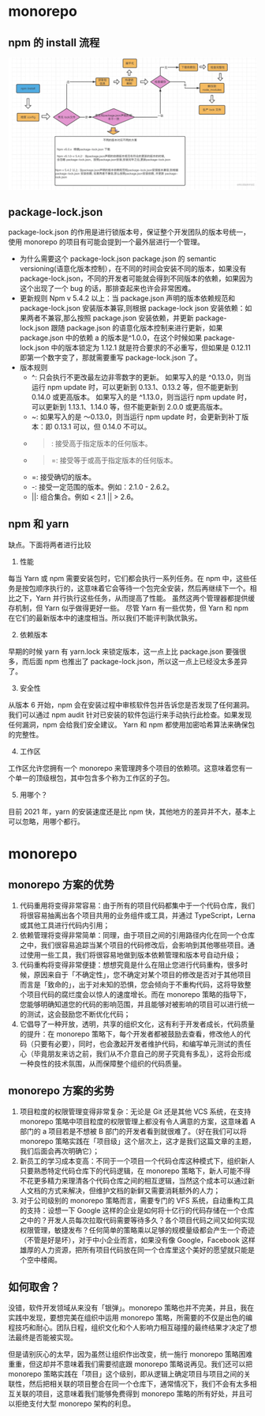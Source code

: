 # monorepo

## npm 的 install 流程

![](../public/front-end-engineering/2024-04-09-20-41-59.png)

## package-lock.json

package-lock.json 的作用是进行锁版本号，保证整个开发团队的版本号统一，使用 monorepo 的项目有可能会提到一个最外层进行一个管理。

- 为什么需要这个 package-lock.json
  package.json 的 semantic versioning(语意化版本控制），在不同的时间会安装不同的版本，如果没有 package-lock.json，不同的开发者可能就会得到不同版本的依赖，如果因为这个出现了一个 bug 的话，那排查起来也许会非常困难。
- 更新规则
  Npm v 5.4.2 以上：当 package.json 声明的版本依赖规范和 package-lock.json 安装版本兼容,则根据
  package-lock json 安装依赖：如果两者不兼容,那么按照 package.json 安装依赖，并更新 package-
  lock.json
  跟随 package.json 的语意化版本控制来进行更新，如果 package.json 中的依赖 a 的版本是^1.0.0，在这个时候如果 package-lock.json 中的版本锁定为 1.12.1 就是符合要求的不必重写，但如果是 0.12.11 即第一个数字变了，那就需要重写 package-lock.json 了。
- 版本规则
  - ^: 只会执行不更改最左边非零数字的更新。 如果写入的是 ^0.13.0，则当运行 npm update 时，可以更新到 0.13.1、0.13.2 等，但不能更新到 0.14.0 或更高版本。 如果写入的是 ^1.13.0，则当运行 npm update 时，可以更新到 1.13.1、1.14.0 等，但不能更新到 2.0.0 或更高版本。
  - ~: 如果写入的是 〜0.13.0，则当运行 npm update 时，会更新到补丁版本：即 0.13.1 可以，但 0.14.0 不可以。
  - > : 接受高于指定版本的任何版本。
  - > =: 接受等于或高于指定版本的任何版本。
  - =: 接受确切的版本。
  - -: 接受一定范围的版本。例如：2.1.0 - 2.6.2。
  - ||: 组合集合。例如 < 2.1 || > 2.6。

## npm 和 yarn

缺点。下面将两者进行比较

1. 性能

每当 Yarn 或 npm 需要安装包时，它们都会执行一系列任务。在 npm 中，这些任务是按包顺序执行的，这意味着它会等待一个包完全安装，然后再继续下一个。相比之下，Yarn 并行执行这些任务，从而提高了性能。
虽然这两个管理器都提供缓存机制，但 Yarn 似乎做得更好一些。
尽管 Yarn 有一些优势，但 Yarn 和 npm 在它们的最新版本中的速度相当。所以我们不能评判孰优孰劣。

2. 依赖版本

早期的时候 yarn 有 yarn.lock 来锁定版本，这一点上比 package.json 要强很多，而后面 npm 也推出了 package-lock.json，所以这一点上已经没太多差异了。

3. 安全性

从版本 6 开始，npm 会在安装过程中审核软件包并告诉您是否发现了任何漏洞。我们可以通过 npm audit 针对已安装的软件包运行来手动执行此检查。如果发现任何漏洞，npm 会给我们安全建议。
Yarn 和 npm 都使用加密哈希算法来确保包的完整性。

4. 工作区

工作区允许您拥有一个 monorepo 来管理跨多个项目的依赖项。这意味着您有一个单一的顶级根包，其中包含多个称为工作区的子包。

5. 用哪个？

目前 2021 年，yarn 的安装速度还是比 npm 快，其他地方的差异并不大，基本上可以忽略，用哪个都行。

# monorepo

## monorepo 方案的优势

1. 代码重用将变得非常容易：由于所有的项目代码都集中于一个代码仓库，我们将很容易抽离出各个项目共用的业务组件或工具，并通过 TypeScript，Lerna 或其他工具进行代码内引用；
2. 依赖管理将变得非常简单：同理，由于项目之间的引用路径内化在同一个仓库之中，我们很容易追踪当某个项目的代码修改后，会影响到其他哪些项目。通过使用一些工具，我们将很容易地做到版本依赖管理和版本号自动升级；
3. 代码重构将变得非常便捷：想想究竟是什么在阻止您进行代码重构，很多时候，原因来自于「不确定性」，您不确定对某个项目的修改是否对于其他项目而言是「致命的」，出于对未知的恐惧，您会倾向于不重构代码，这将导致整个项目代码的腐烂度会以惊人的速度增长。而在 monorepo 策略的指导下，您能够明确知道您的代码的影响范围，并且能够对被影响的项目可以进行统一的测试，这会鼓励您不断优化代码；
4. 它倡导了一种开放，透明，共享的组织文化，这有利于开发者成长，代码质量的提升：在 monorepo 策略下，每个开发者都被鼓励去查看，修改他人的代码（只要有必要），同时，也会激起开发者维护代码，和编写单元测试的责任心（毕竟朋友来访之前，我们从不介意自己的房子究竟有多乱），这将会形成一种良性的技术氛围，从而保障整个组织的代码质量。

## monorepo 方案的劣势

1. 项目粒度的权限管理变得非常复杂：无论是 Git 还是其他 VCS 系统，在支持 monorepo 策略中项目粒度的权限管理上都没有令人满意的方案，这意味着 A 部门的 a 项目若是不想被 B 部门的开发者看到就很难了。（好在我们可以将 monorepo 策略实践在「项目级」这个层次上，这才是我们这篇文章的主题，我们后面会再次明确它）；
2. 新员工的学习成本变高：不同于一个项目一个代码仓库这种模式下，组织新人只要熟悉特定代码仓库下的代码逻辑，在 monorepo 策略下，新人可能不得不花更多精力来理清各个代码仓库之间的相互逻辑，当然这个成本可以通过新人文档的方式来解决，但维护文档的新鲜又需要消耗额外的人力；
3. 对于公司级别的 monorepo 策略而言，需要专门的 VFS 系统，自动重构工具的支持：设想一下 Google 这样的企业是如何将十亿行的代码存储在一个仓库之中的？开发人员每次拉取代码需要等待多久？各个项目代码之间又如何实现权限管理，敏捷发布？任何简单的策略乘以足够的规模量级都会产生一个奇迹（不管是好是坏），对于中小企业而言，如果没有像 Google，Facebook 这样雄厚的人力资源，把所有项目代码放在同一个仓库里这个美好的愿望就只能是个空中楼阁。

## 如何取舍？

没错，软件开发领域从来没有「银弹」。monorepo 策略也并不完美，并且，我在实践中发现，要想完美在组织中运用 monorepo 策略，所需要的不仅是出色的编程技巧和耐心。团队日程，组织文化和个人影响力相互碰撞的最终结果才决定了想法最终是否能被实现。

但是请别灰心的太早，因为虽然让组织作出改变，统一施行 monorepo 策略困难重重，但这却并不意味着我们需要彻底跟 monorepo 策略说再见。我们还可以把 monorepo 策略实践在「项目」这个级别，即从逻辑上确定项目与项目之间的关联性，然后把相关联的项目整合在同一个仓库下，通常情况下，我们不会有太多相互关联的项目，这意味着我们能够免费得到 monorepo 策略的所有好处，并且可以拒绝支付大型 monorepo 架构的利息。

